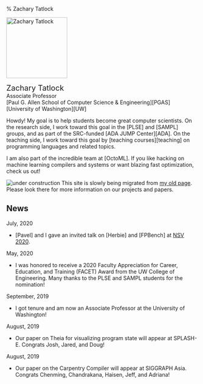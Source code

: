 % Zachary Tatlock

<img
  style='width: 10rem; margin-right: 0.5rem'
  class='img-fluid img-thumbnail rounded float-left'
  src='img/ztatlock-300x400.jpg'
  alt='Zachary Tatlock'>

<span style='font-size: 1.25rem;'>Zachary Tatlock</span> \
Associate Professor \
[Paul G. Allen School of Computer Science &amp; Engineering][PGAS] \
[University of Washington][UW]

Howdy!
My goal is to help students become great computer scientists.
On the research side,
I work toward this goal in the [PLSE] and [SAMPL] groups,
and as part of the SRC-funded [ADA JUMP Center][ADA].
On the teaching side,
I work toward this goal by [teaching courses][teaching] on
programming languages and related topics.

I am also part of the incredible team at [OctoML].
If you like hacking on machine learning compilers and systems
or want blazing fast optimization, check us out!

![under construction](img/under-construction.gif)
This site is slowly being migrated from
[my old page](https://homes.cs.washington.edu/~ztatlock/).
Please look there for more information on our projects and papers.

<div style='clear: both; margin-bottom: 1rem;'></div>

## News

July, 2020

- [Pavel] and I gave an invited talk on [Herbie] and [FPBench]
  at [NSV 2020](https://nsv2020.github.io/).

May, 2020

- I was honored to receive a 2020
  Faculty Appreciation for Career, Education, and Training (FACET) Award
  from the UW College of Engineering.
  Many thanks to the PLSE and SAMPL students for the nomination!

September, 2019

- I got tenure and am now an Associate Professor
  at the University of Washington!

August, 2019

- Our paper on Theia for visualizing program state
  will appear at SPLASH-E. Congrats Josh, Jared, and Doug!

August, 2019

- Our paper on the Carpentry Compiler will appear at SIGGRAPH Asia.
  Congrats Chenming, Chandrakana, Haisen, Jeff, and Adriana!

